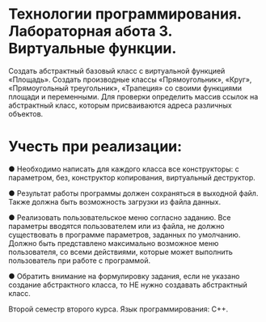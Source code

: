 # Технологии программирования. Лабораторная абота 3. Виртуальные функции.

Создать абстрактный базовый класс с виртуальной функцией «Площадь». Создать производные классы «Прямоугольник», «Круг», «Прямоугольный треугольник», «Трапеция» со своими функциями площади и переменными. Для проверки определить массив ссылок на абстрактный класс, которым присваиваются адреса различных объектов.

# Учесть при реализации:

● Необходимо написать для каждого класса все конструкторы: с параметром, без, конструктор копирования, виртуальный деструктор.

● Результат работы программы должен сохраняться в выходной файл. Также должна быть возможность загрузки из файла данных.

● Реализовать пользовательское меню согласно заданию. Все параметры вводятся пользователем или из файла, не должно существовать в программе параметров, заданных по умолчанию. Должно быть представлено максимально возможное меню пользователя, со всеми действиями, которые может выполнить пользователь при работе с программой.

● Обратить внимание на формулировку задания, если не указано создание абстрактного класса, то НЕ нужно создавать абстрактный класс.

Второй семестр второго курса. Язык программирования: С++.
